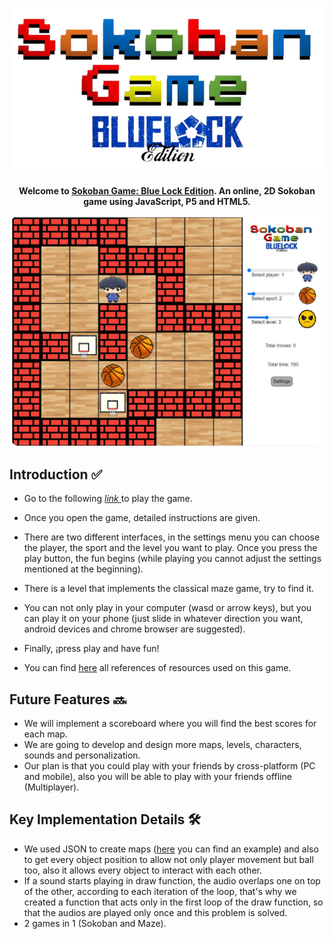 <p align="center">
  <img width="500" src="https://github.com/cmartinezbo/POO-UNAL/blob/main/Sokoban/GitHub%20Resources/titleGitHub.png"/>
</p>

<p align="center">
  <strong>Welcome to <a href="https://sokoban.poo-un.repl.co/"> Sokoban Game: Blue Lock Edition</a>. An online, 2D Sokoban game using JavaScript, P5 and HTML5.</strong>
</p>

<p align="center">
  <img width="500" alt="Game screenshot" src="https://github.com/cmartinezbo/POO-UNAL/blob/main/Sokoban/GitHub%20Resources/image.png">
</p>

 <h2> Introduction ✅</h2>
 
  - Go to the following <a href="https://sokoban.poo-un.repl.co/"> <em> link </em> </a> to play the game.
  
  - Once you open the game, detailed instructions are given.
  
  - There are two different interfaces, in the settings menu you can choose the player, the sport and the level you want to play. Once you press the play button, the fun begins (while playing you cannot adjust the settings mentioned at the beginning). 
  
  - There is a level that implements the classical maze game, try to find it.
  
  - You can not only play in your computer (wasd or arrow keys), but you can play it on your phone (just slide in whatever direction you want, android devices and chrome browser are suggested).
  
  - Finally, ¡press play and have fun!


- You can find <a href="https://github.com/cmartinezbo/POO-UNAL/blob/main/Sokoban/GitHub%20Resources/References.md">here</a> all references of resources used on this game.

 <h2> Future Features 🔜</h2>
 
  - We will implement a scoreboard where you will find the best scores for each map.
  - We are going to develop and design more maps, levels, characters, sounds and personalization.
  - Our plan is that you could play with your friends by cross-platform (PC and mobile), also you will be able to play with your friends offline (Multiplayer).


 <h2> Key Implementation Details 🛠</h2>
 
  - We used JSON to create maps (<a href="https://github.com/cmartinezbo/POO-UNAL/blob/main/Sokoban/Resources/Maps/map1.json">here</a> you can find an example) and also to get every object position to allow not only player movement but ball too, also it allows every object to interact with each other.
  - If a sound starts playing in draw function, the audio overlaps one on top of the other, according to each iteration of the loop, that's why we created a function that acts only in the first loop of the draw function, so that the audios are played only once and this problem is solved.
  - 2 games in 1 (Sokoban and Maze).
